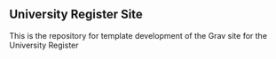 ## University Register Site

This is the repository for template development of the Grav site for the University Register
